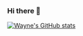 ### Hi there 👋

[![Wayne's GitHub stats](https://github-readme-stats-wayner6.vercel.app/api?username=wayner6)](https://github.com/anuraghazra/github-readme-stats)







<!--
**wayner6/wayner6** is a ✨ _special_ ✨ repository because its `README.md` (this file) appears on your GitHub profile.

Here are some ideas to get you started:

- 🔭 I’m currently working on ...
- 🌱 I’m currently learning ...
- 👯 I’m looking to collaborate on ...
- 🤔 I’m looking for help with ...
- 💬 Ask me about ...
- 📫 How to reach me: ...
- 😄 Pronouns: ...
- ⚡ Fun fact: ...
-->
